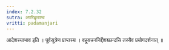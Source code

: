 ```yaml
---
index: 7.2.32
sutra: अपरिह्वृताश्च
vritti: padamanjari
---
```


  आदेशस्याभाव इति । पूर्वसूत्रेण प्राप्तस्य । वहूवचननिर्द्देशश्च्छन्दसि तस्यैव प्रयोगदर्शनात् ॥